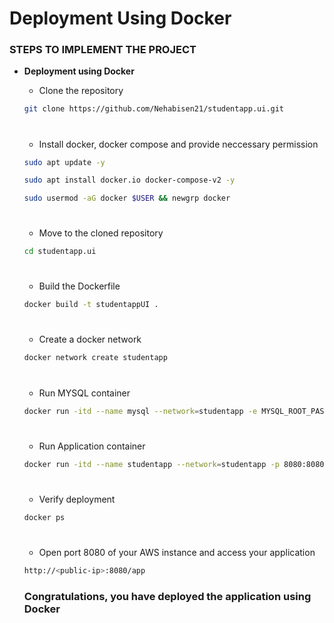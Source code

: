 # Deployment Using Docker

### STEPS TO IMPLEMENT THE PROJECT
- **<p id="Docker">Deployment using Docker</p>**
  - Clone the repository
  ```bash
  git clone https://github.com/Nehabisen21/studentapp.ui.git
  ```
  #
  - Install docker, docker compose and provide neccessary permission
  ```bash
  sudo apt update -y

  sudo apt install docker.io docker-compose-v2 -y

  sudo usermod -aG docker $USER && newgrp docker
  ``` 
  #
  - Move to the cloned repository
  ```bash
  cd studentapp.ui
  ```
  #
  - Build the Dockerfile
  ```bash
  docker build -t studentappUI .
  ```
  #
  - Create a docker network
  ```bash
  docker network create studentapp
  ```
  #
  - Run MYSQL container
  ```bash
  docker run -itd --name mysql --network=studentapp -e MYSQL_ROOT_PASSWORD=root -e MYSQL_DATABASE=studentapp -v "$(pwd)/student.sql":/docker-entrypoint-initdb.d/init.sql  mysql
  ```
  #
  - Run Application container
  ```bash
  docker run -itd --name studentapp --network=studentapp -p 8080:8080 studentappUI
  ```
  #
  - Verify deployment
  ```bash
  docker ps
  ```
  # 
  - Open port 8080 of your AWS instance and access your application
  ```bash
  http://<public-ip>:8080/app
  ```
  ### Congratulations, you have deployed the application using Docker 
